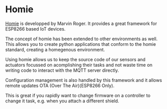 # Homie
[Homie](https://github.com/marvinroger/homie-esp8266/) is developped by Marvin Roger. It provides a great framework for ESP8266 based IoT devices. 

The concept of homie has been extended to other environments as well. This allows you to create python applications that conform to the homie standard, creating a homegenous environment.

Using homie allows us to keep the source code of our sensors and actuators focussed on acomplishing their tasks and not waste time on writing code to interact with the MQTT server directly.

Configuration management is also handled by this framework and it allows remote updates OTA (Over The Air)(ESP8266 Only).

This is great if you rapidly want to change firmware on a controller to change it task, e.g. when you attach a different shield.

